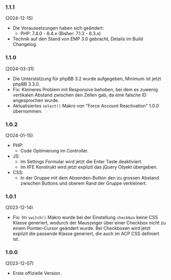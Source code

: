 ### 1.1.1
(2024-12-15)

* Die Voraussetzungen haben sich geändert:
  * PHP: 7.4.0 - 8.4.x (Bisher: 7.1.3 - 8.3.x)
* Technik auf den Stand von EMP 3.0 gebracht, Details im Build Changelog.

### 1.1.0
(2024-03-31)

* Die Unterstützung für phpBB 3.2 wurde aufgegeben, Minimum ist jetzt phpBB 3.3.0.
* Fix: Kleineres Problem mit Responsive behoben, bei dem es zuwenig vertikalen Abstand zwischen den Zellen gab, da eine falsche ID angesprochen wurde.
* Aktualisiertes `select()` Makro von "Force Account Reactivation" 1.0.0 übernommen.

### 1.0.2
(2024-01-15)

* PHP:
  * Code Optimierung im Controller.
* JS:
  * Im Settings Formular wird jetzt die Enter Taste deaktiviert.
  * Im IIFE Konstrukt wird jetzt explizit das jQuery Objekt übergeben.
* CSS:
  * In der Gruppe mit dem Absenden-Button den zu grossen Abstand zwischen Buttons und oberem Rand der Gruppe verkleinert.

### 1.0.1
(2023-12-14)

* Fix: Im `switch()` Makro wurde bei der Einstellung `checkbox` keine CSS Klasse generiert, wodurch der Mauszeiger über einer Checkbox nicht zu einem Pointer-Cursor geändert wurde. Bei Checkboxen wird jetzt explizit die passende Klasse generiert, die auch im ACP CSS definiert ist.

### 1.0.0
(2023-12-07)

* Erste offizielle Version.
